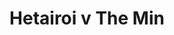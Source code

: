 ---
year: "1998"
serialNumber: "0225" 
game: "Hetairoi"
title: "Hetairoi v The Min"
gameLocation: "Cranleigh School"
gameDate: ""
result: ""
resultType: ""
type: "game"
---